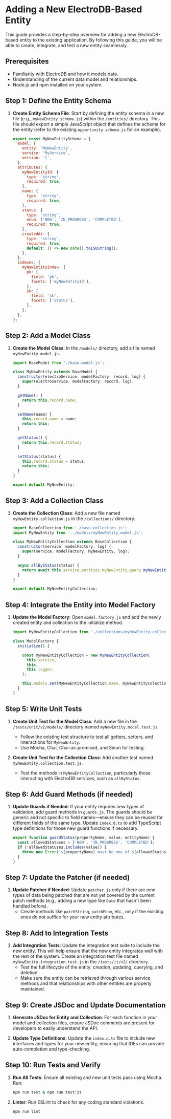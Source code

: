 # Adding a New ElectroDB-Based Entity

This guide provides a step-by-step overview for adding a new ElectroDB-based entity to the existing application. By following this guide, you will be able to create, integrate, and test a new entity seamlessly.

## Prerequisites

- Familiarity with ElectroDB and how it models data.
- Understanding of the current data model and relationships.
- Node.js and npm installed on your system.

## Step 1: Define the Entity Schema

1. **Create Entity Schema File**: Start by defining the entity schema in a new file (e.g., `myNewEntity.schema.js`) within the `/entities/` directory. This file should export a simple JavaScript object that defines the schema for the entity (refer to the existing `opportunity.schema.js` for an example).
   ```javascript
   export const MyNewEntitySchema = {
     model: {
       entity: 'MyNewEntity',
       service: 'MyService',
       version: '1',
     },
     attributes: {
       myNewEntityId: {
         type: 'string',
         required: true,
       },
       name: {
         type: 'string',
         required: true,
       },
       status: {
         type: 'string',
         enum: ['NEW', 'IN_PROGRESS', 'COMPLETED'],
         required: true,
       },
       createdAt: {
         type: 'string',
         required: true,
         default: () => new Date().toISOString(),
       },
     },
     indexes: {
       myNewEntityIndex: {
         pk: {
           field: 'pk',
           facets: ['myNewEntityId'],
         },
         sk: {
           field: 'sk',
           facets: ['status'],
         },
       },
     },
   };
   ```

## Step 2: Add a Model Class

1. **Create the Model Class**: In the `/models/` directory, add a file named `myNewEntity.model.js`.
   ```javascript
   import BaseModel from './base.model.js';

   class MyNewEntity extends BaseModel {
     constructor(electroService, modelFactory, record, log) {
       super(electroService, modelFactory, record, log);
     }

     getName() {
       return this.record.name;
     }

     setName(name) {
       this.record.name = name;
       return this;
     }

     getStatus() {
       return this.record.status;
     }

     setStatus(status) {
       this.record.status = status;
       return this;
     }
   }

   export default MyNewEntity;
   ```

## Step 3: Add a Collection Class

1. **Create the Collection Class**: Add a new file named `myNewEntity.collection.js` in the `/collections/` directory.
   ```javascript
   import BaseCollection from './base.collection.js';
   import MyNewEntity from '../models/myNewEntity.model.js';

   class MyNewEntityCollection extends BaseCollection {
     constructor(service, modelFactory, log) {
       super(service, modelFactory, MyNewEntity, log);
     }

     async allByStatus(status) {
       return await this.service.entities.myNewEntity.query.myNewEntityIndex({ status }).go();
     }
   }

   export default MyNewEntityCollection;
   ```

## Step 4: Integrate the Entity into Model Factory

1. **Update the Model Factory**: Open `model.factory.js` and add the newly created entity and collection to the initialize method.
   ```javascript
   import MyNewEntityCollection from './collections/myNewEntity.collection.js';

   class ModelFactory {
     initialize() {

       const myNewEntityCollection = new MyNewEntityCollection(
         this.service,
         this,
         this.logger,
       );

       this.models.set(MyNewEntityCollection.name, myNewEntityColection);
     }
   }
   ```

## Step 5: Write Unit Tests

1. **Create Unit Test for the Model Class**: Add a new file in the `/tests/unit/v2/models/` directory named `myNewEntity.model.test.js`.

    - Follow the existing test structure to test all getters, setters, and interactions for `MyNewEntity`.
    - Use Mocha, Chai, Chai-as-promised, and Sinon for testing.

2. **Create Unit Test for the Collection Class**: Add another test named `myNewEntity.collection.test.js`.

    - Test the methods in `MyNewEntityCollection`, particularly those interacting with ElectroDB services, such as `allByStatus`.

## Step 6: Add Guard Methods (if needed)

1. **Update Guards if Needed**: If your entity requires new types of validation, add guard methods in `guards.js`. The guards should be generic and not specific to field names—ensure they can be reused for different fields of the same type. Update `index.d.ts` to add TypeScript type definitions for those new guard functions if necessary.
   ```javascript
   export function guardStatus(propertyName, value, entityName) {
     const allowedStatuses = ['NEW', 'IN_PROGRESS', 'COMPLETED'];
     if (!allowedStatuses.includes(value)) {
       throw new Error(`${propertyName} must be one of ${allowedStatuses.join(', ')} in ${entityName}`);
     }
   }
   ```

## Step 7: Update the Patcher (if needed)

1. **Update Patcher if Needed**: Update `patcher.js` only if there are new types of data being patched that are not yet covered by the current patch methods (e.g., adding a new type like `Date` that hasn't been handled before).
    - Create methods like `patchString`, `patchEnum`, etc., only if the existing ones do not suffice for your new entity attributes.

## Step 8: Add to Integration Tests

1. **Add Integration Tests**: Update the integration test suite to include the new entity. This will help ensure that the new entity integrates well with the rest of the system. Create an integration test file named `myNewEntity.integration.test.js` in the `/tests/it/v2/` directory.
    - Test the full lifecycle of the entity: creation, updating, querying, and deletion.
    - Make sure the entity can be retrieved through various service methods and that relationships with other entities are properly maintained.

## Step 9: Create JSDoc and Update Documentation

1. **Generate JSDoc for Entity and Collection**: For each function in your model and collection files, ensure JSDoc comments are present for developers to easily understand the API.

2. **Update Type Definitions**: Update the `index.d.ts` file to include new interfaces and types for your new entity, ensuring that IDEs can provide auto-completion and type-checking.

## Step 10: Run Tests and Verify

1. **Run All Tests**: Ensure all existing and new unit tests pass using Mocha. Run:

   ```bash
   npm run test & npm run test:it
   ```

2. **Linter**: Run ESLint to check for any coding standard violations.

   ```bash
   npm run lint
   ```

##

